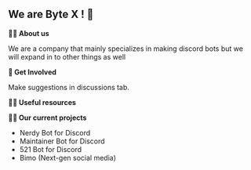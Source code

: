 ## We are Byte X ! 👋


**🙋‍♀️ About us**

We are a company that mainly specializes in making discord bots but we will expand in to other things as well

**🌈 Get Involved**

Make suggestions in discussions tab. 

**👩‍💻 Useful resources**

**👨‍💼 Our current projects**

- Nerdy Bot for Discord
- Maintainer Bot for Discord
- 521 Bot for Discord
- Bimo (Next-gen social media)
